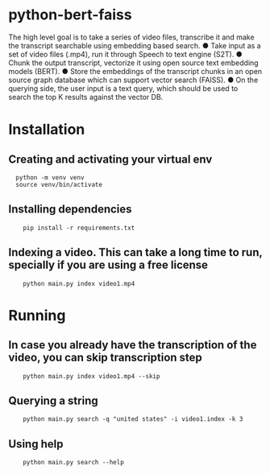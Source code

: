 # python-bert-faiss

The high level goal is to take a series of video files, transcribe it and make the transcript searchable using embedding based search.
● Take input as a set of video files (.mp4), run it through Speech to text engine (S2T).
● Chunk the output transcript, vectorize it using open source text embedding models (BERT).
● Store the embeddings of the transcript chunks in an open source graph database which can support vector search (FAISS).
● On the querying side, the user input is a text query, which should be used to search the top K results against the vector DB.

# Installation

## Creating and activating your virtual env
```
  python -m venv venv
  source venv/bin/activate
```

## Installing dependencies
```
    pip install -r requirements.txt
```

## Indexing a video. This can take a long time to run, specially if you are using a free license
```
    python main.py index video1.mp4
```

# Running

## In case you already have the transcription of the video, you can skip transcription step
```
    python main.py index video1.mp4 --skip 
```

## Querying a string
```
    python main.py search -q "united states" -i video1.index -k 3
```

## Using help
```
    python main.py search --help
```
